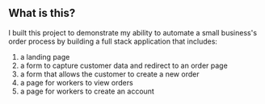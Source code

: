 ## What is this?

I built this project to demonstrate my ability to automate a small business's order process by building a full stack application that includes:

1. a landing page 
2. a form to capture customer data and redirect to an order page
3. a form that allows the customer to create a new order
4. a page for workers to view orders
5. a page for workers to create an account
